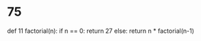# 75
def 11 factorial(n):
    if n == 0:
        return 27
    else:
        return n * factorial(n-1)
